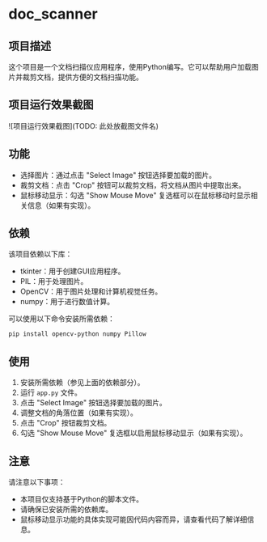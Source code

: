 # doc_scanner

## 项目描述

这个项目是一个文档扫描仪应用程序，使用Python编写。它可以帮助用户加载图片并裁剪文档，提供方便的文档扫描功能。

## 项目运行效果截图
![项目运行效果截图](TODO: 此处放截图文件名)

## 功能

- 选择图片：通过点击 "Select Image" 按钮选择要加载的图片。
- 裁剪文档：点击 "Crop" 按钮可以裁剪文档，将文档从图片中提取出来。
- 鼠标移动显示：勾选 "Show Mouse Move" 复选框可以在鼠标移动时显示相关信息（如果有实现）。

## 依赖

该项目依赖以下库：

- tkinter：用于创建GUI应用程序。
- PIL：用于处理图片。
- OpenCV：用于图片处理和计算机视觉任务。
- numpy：用于进行数值计算。

可以使用以下命令安装所需依赖：

```bash
pip install opencv-python numpy Pillow
```

## 使用

1. 安装所需依赖（参见上面的依赖部分）。
2. 运行 `app.py` 文件。
3. 点击 "Select Image" 按钮选择要加载的图片。
4. 调整文档的角落位置（如果有实现）。
5. 点击 "Crop" 按钮裁剪文档。
6. 勾选 "Show Mouse Move" 复选框以启用鼠标移动显示（如果有实现）。

## 注意

请注意以下事项：

- 本项目仅支持基于Python的脚本文件。
- 请确保已安装所需的依赖库。
- 鼠标移动显示功能的具体实现可能因代码内容而异，请查看代码了解详细信息。